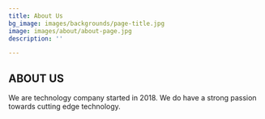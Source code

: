 ```yaml
---
title: About Us
bg_image: images/backgrounds/page-title.jpg
image: images/about/about-page.jpg
description: ''

---
```

## ABOUT US

We are technology company started in 2018. We do have a strong passion towards cutting edge technology. 